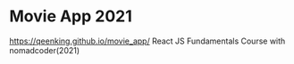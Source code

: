 # Movie App 2021
https://qeenking.github.io/movie_app/
React JS Fundamentals Course with nomadcoder(2021)

